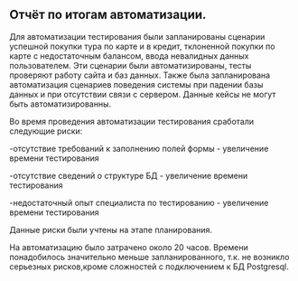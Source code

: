 ## Отчёт по итогам автоматизации.

Для автоматизации тестирования были запланированы сценарии успешной покупки тура по карте и в кредит, тклоненной покупки по карте с недостаточным балансом, ввода невалидных данных пользователем. Эти сценарии были автоматизированы, тесты проверяют работу сайта и баз данных.
Также была запланирована автоматизация сценариев поведения системы при падении базы данных и при отсутствии связи с 
сервером. Данные кейсы не могут быть автоматизированны.


Во время проведения автоматизации тестирования сработали следующие риски:

-отсутствие требований к заполнению полей формы - увеличение времени тестирования

-отсутствие сведений о структуре БД - увеличение времени тестирования

-недостаточный опыт специалиста по тестированию - увеличение времени тестирования

Данные риски были учтены на этапе планирования. 

На автоматизацию было затрачено около 20 часов. Времени понадобилось значительно меньше запланированного, т.к. не 
возникло серьезных рисков,кроме сложностей с подключением к БД Postgresql.